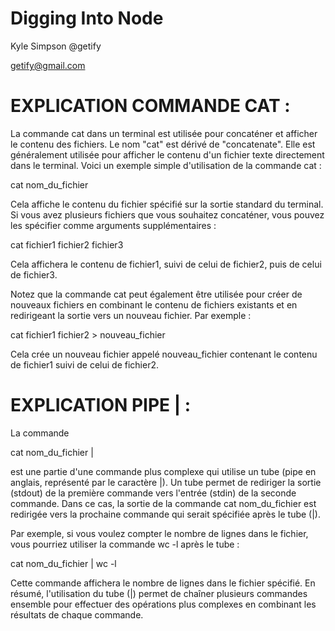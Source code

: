 # Digging Into Node

Kyle Simpson
@getify

getify@gmail.com

# EXPLICATION COMMANDE CAT :

La commande cat dans un terminal est utilisée pour concaténer et afficher le contenu des fichiers. Le nom "cat" est dérivé de "concatenate". Elle est généralement utilisée pour afficher le contenu d'un fichier texte directement dans le terminal. Voici un exemple simple d'utilisation de la commande cat :

cat nom_du_fichier

Cela affiche le contenu du fichier spécifié sur la sortie standard du terminal. Si vous avez plusieurs fichiers que vous souhaitez concaténer, vous pouvez les spécifier comme arguments supplémentaires :

cat fichier1 fichier2 fichier3

Cela affichera le contenu de fichier1, suivi de celui de fichier2, puis de celui de fichier3.

Notez que la commande cat peut également être utilisée pour créer de nouveaux fichiers en combinant le contenu de fichiers existants et en redirigeant la sortie vers un nouveau fichier. Par exemple :

cat fichier1 fichier2 > nouveau_fichier

Cela crée un nouveau fichier appelé nouveau_fichier contenant le contenu de fichier1 suivi de celui de fichier2.

# EXPLICATION PIPE | :

La commande

cat nom_du_fichier |

est une partie d'une commande plus complexe qui utilise un tube (pipe en anglais, représenté par le caractère |). Un tube permet de rediriger la sortie (stdout) de la première commande vers l'entrée (stdin) de la seconde commande. Dans ce cas, la sortie de la commande cat nom_du_fichier est redirigée vers la prochaine commande qui serait spécifiée après le tube (|).

Par exemple, si vous voulez compter le nombre de lignes dans le fichier, vous pourriez utiliser la commande wc -l après le tube :

cat nom_du_fichier | wc -l

Cette commande affichera le nombre de lignes dans le fichier spécifié. En résumé, l'utilisation du tube (|) permet de chaîner plusieurs commandes ensemble pour effectuer des opérations plus complexes en combinant les résultats de chaque commande.

